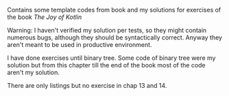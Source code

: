 Contains some template codes from book and my solutions for exercises of the book *The Joy of Kotlin*

Warning: I haven't verified my solution per tests, so they might contain numerous bugs, although they should be 
syntactically correct. Anyway they aren't meant to be used in productive environment.

I have done exercises until binary tree. Some code of binary tree were my solution but from this chapter till the
end of the book most of the code aren't my solution.

There are only listings but no exercise in chap 13 and 14.